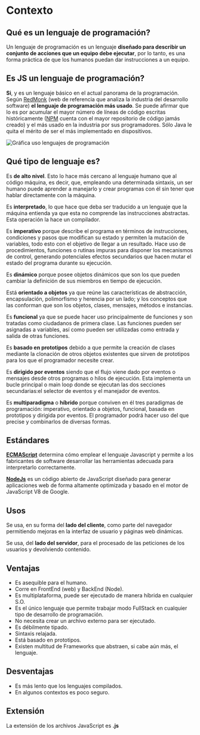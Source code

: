 # Contexto

## Qué es un lenguaje de programación?

Un lenguaje de programación es un lenguaje **diseñado para describir un conjunto de acciones que un equipo debe ejecutar**, por lo tanto, es una forma práctica de que los humanos puedan dar instrucciones a un equipo.

## Es JS un lenguaje de programación?

**Si**, y es un lenguaje básico en el actual panorama de la programación. Según [RedMonk](https://redmonk.com/ "RedMonk") (web de referencia que analiza la industria del desarrollo software) **el lenguaje de programación más usado**. Se puede afirmar que lo es por acumular el mayor número de líneas de código escritas históricamente ([NPM](https://www.npmjs.com/ "NPM") cuenta con el mayor repositorio de código jamás creado) y el más usado en la industria por sus programadores. Sólo Java le quita el mérito de ser el más implementado en dispositivos.

![Gráfica uso lenguajes de programación](https://www.extreme.co.il/wp-content/uploads/2019/07/RedMonk-Language-Rankings.png "Gráfica uso lenguajes de programación")

## Qué tipo de lenguaje es?

Es **de alto nivel**. Esto lo hace más cercano al lenguaje humano que al código máquina, es decir, que, empleando una determinada sintaxis, un ser humano puede aprender a manejarlo y crear programas con él sin tener que hablar directamente con la máquina.

Es **interpretado**, lo que hace que deba ser traducido a un lenguaje que la máquina entienda ya que esta no comprende las instrucciones abstractas. Esta operación la hace un compilador.

Es **imperativo** porque describe el programa en términos de instrucciones, condiciones y pasos que modifican su estado y permiten la mutación de variables, todo esto con el objetivo de llegar a un resultado. Hace uso de procedimientos, funciones o rutinas impuras para disponer los mecanismos de control, generando potenciales efectos secundarios que hacen mutar el estado del programa durante su ejecución.

Es **dinámico** porque posee objetos dinámicos que son los que pueden cambiar la definición de sus miembros en tiempo de ejecución.

Está **orientado a objetos** ya que reúne las características de abstracción, encapsulación, polimorfismo y herencia por un lado; y los conceptos que las conforman que son los objetos, clases, mensajes, métodos e instancias.

Es **funcional** ya que se puede hacer uso principalmente de funciones y son tratadas como ciudadanos de primera clase. Las funciones pueden ser asignadas a variables, así como pueden ser utilizadas como entrada y salida de otras funciones.

Es **basado en prototipos** debido a que permite la creación de clases mediante la clonación de otros objetos existentes que sirven de prototipos para los que el programador necesite crear.

Es **dirigido por eventos** siendo que el flujo viene dado por eventos o mensajes desde otros programas o hilos de ejecución. Esta implementa un bucle principal o main loop donde se ejecutan las dos secciones secundarias:el selector de eventos y el manejador de eventos.

Es **multiparadigma** o **híbrido** porque conviven en él tres paradigmas de programación: imperativo, orientado a objetos, funcional, basada en prototipos y dirigida por eventos. El programador podrá hacer uso del que precise y combinarlos de diversas formas.

## Estándares

[**ECMAScript**](https://tc39.es/ecma262/ "ECMAScript") determina cómo emplear el lenguaje Javascript y permite a los fabricantes de software desarrollar las herramientas adecuada para interpretarlo correctamente.

[**NodeJs**](https://nodejs.org/es/ "NodeJs") es un código abierto de JavaScript diseñado para generar aplicaciones web de forma altamente optimizada y basado en el motor de JavaScript V8 de Google.

## Usos
Se usa, en su forma del **lado del cliente**, como parte del navegador permitiendo mejoras en la interfaz de usuario y páginas web dinámicas.

Se usa, del **lado del servidor**, para el procesado de las peticiones de los usuarios y devolviendo contenido.

## Ventajas

- Es asequible para el humano.
- Corre en FrontEnd (web) y BackEnd (Node).
- Es multiplataforma, puede ser ejecutado de manera híbrida en cualquier S.O.
- Es el único lenguaje que permite trabajar modo FullStack en cualquier tipo de desarrollo de programación.
- No necesita crear un archivo externo para ser ejecutado.
- Es débilmente tipado.
- Sintaxis relajada.
- Está basado en prototipos.
- Existen multitud de Frameworks que abstraen, si cabe aún más, el lenguaje.

## Desventajas
- Es más lento que los lenguajes compilados.
- En algunos contextos es poco seguro.

## Extensión
La extensión de los archivos JavaScript es **.js**
